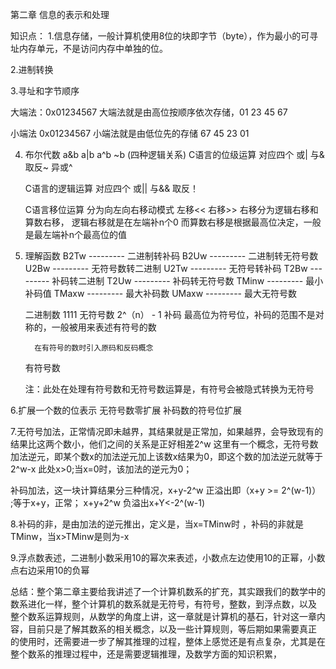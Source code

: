第二章 信息的表示和处理

知识点：
1.信息存储，一般计算机使用8位的块即字节（byte），作为最小的可寻址内存单元，不是访问内存中单独的位。
  
2.进制转换

3.寻址和字节顺序

  大端法：0x01234567 大端法就是由高位按顺序依次存储，01 23 45 67
  
  小端法  0x01234567 小端法就是由低位先的存储 67 45 23 01
  
  
4. 布尔代数 a&b a|b a^b ~b (四种逻辑关系)
   C语言的位级运算 对应四个 或| 与& 取反~ 异或^
   
   C语言的逻辑运算 对应四个 或|| 与&& 取反！ 
   
   C语言移位运算 分为向左向右移动模式 左移<<  右移>>  右移分为逻辑右移和算数右移， 逻辑右移就是在左端补n个0
                 而算数右移是根据最高位决定，一般是最左端补n个最高位的值
				 
5. 理解函数
   B2Tw  --------- 二进制转补码
   B2Uw  --------- 二进制转无符号数
   U2Bw  --------- 无符号数转二进制
   U2Tw  --------- 无符号转补码
   T2Bw  --------- 补码转二进制
   T2Uw  --------- 补码转无符号数
   TMinw --------- 最小补码值
   TMaxw --------- 最大补码数
   UMaxw --------- 最大无符号数
   
   
   二进制数 1111
   无符号数 2^（n） - 1
   补码  最高位为符号位，补码的范围不是对称的，一般被用来表述有符号的数
   
         在有符号的数时引入原码和反码概念
   有符号数
   
   注：此处在处理有符号数和无符号数运算是，有符号会被隐式转换为无符号
   
   
6.扩展一个数的位表示
	无符号数零扩展
	补码数的符号位扩展
	
7.无符号加法，正常情况即未越界，其结果就是正常加，如果越界，会导致现有的结果比这两个数小，他们之间的关系是正好相差2^w
              这里有一个概念，无符号数加法逆元，即某个数x的加法逆元加上该数x结果为0，即这个数的加法逆元就等于2^w-x 此处x>0;当x=0时，该加法的逆元为0；
			  
  补码加法，这一块计算结果分三种情况，x+y-2^w 正溢出即（x+y >= 2^(w-1)） ;等于x+y，正常； x+y+2^w 负溢出x+Y<-2^(w-1)
  
8.补码的非，是由加法的逆元推出，定义是，当x=TMinw时 ，补码的非就是TMinw，当x>TMinw是则为-x


9.浮点数表述，二进制小数采用10的幂次来表述，小数点左边使用10的正幂，小数点右边采用10的负幂

总结：整个第二章主要给我讲述了一个计算机数系的扩充，其实跟我们的数学中的数系进化一样，整个计算机的数系就是无符号，有符号，整数，到浮点数，以及
整个数系运算规则，从数学的角度上讲，这一章就是计算机的基石，针对这一章内容，目前只是了解其数系的相关概念，以及一些计算规则，等后期如果需要真正
的使用时，还需要进一步了解其推理的过程，整体上感觉还是有点复杂，尤其是在整个数系的推理过程中，还是需要逻辑推理，及数学方面的知识积累，
			  
  























  
  
  
  
  
  
  
  
  
  
  
  
  
  
  
  
  
  
  
  
	